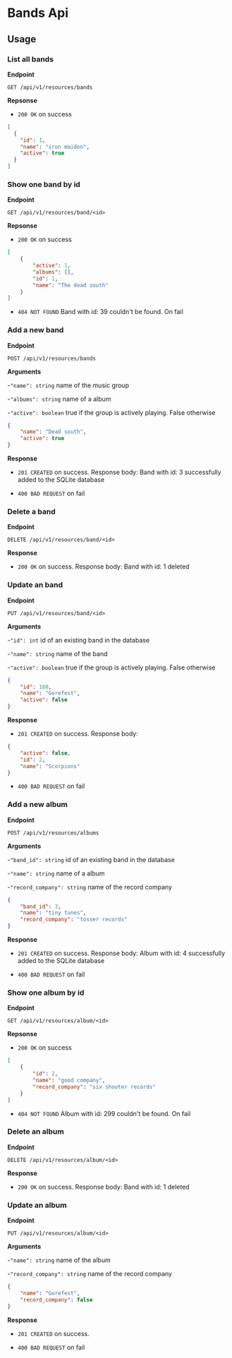 # Bands Api

## Usage

### List all bands
**Endpoint**

`GET /api/v1/resources/bands`

**Repsonse**
- `200 OK` on success
```json
[
  {
    "id": 1,
    "name": "iron maiden",
    "active": true
  }
]
```

### Show one band by id
**Endpoint**

`GET /api/v1/resources/band/<id>`

**Repsonse**
- `200 OK` on success
```json
[
    {
        "active": 1,
        "albums": [],
        "id": 1,
        "name": "The dead south"
    }
]
```
- `404 NOT FOUND` Band with id: 39 couldn't be found. On fail

### Add a new band
**Endpoint**

`POST /api/v1/resources/bands`

**Arguments**

-`"name": string` name of the music group

-`"albums": string` name of a album

-`"active": boolean` true if the group is actively playing. False otherwise

```json
{
    "name": "Dead south",   
    "active": true
}
```
**Response**

- `201 CREATED` on success. Response body: Band with id: 3 successfully added to the SQLite database

- `400 BAD REQUEST` on fail

### Delete a band
**Endpoint**

`DELETE /api/v1/resources/band/<id>`

**Response**

- `200 OK` on success. Response body: Band with id: 1 deleted

### Update an band
**Endpoint**

`PUT /api/v1/resources/band/<id>`

**Arguments**

-`"id": int` id of an existing band in the database

-`"name": string` name of the band

-`"active": boolean` true if the group is actively playing. False otherwise

```json
{
    "id": 100,
    "name": "Gorefest",
    "active": false
}
```
**Response**

- `201 CREATED` on success. Response body: 
```json
{
    "active": false,
    "id": 2,
    "name": "Scorpions"
}
```

- `400 BAD REQUEST` on fail

### Add a new album
**Endpoint**

`POST /api/v1/resources/albums`

**Arguments**

-`"band_id": string` id of an existing band in the database

-`"name": string` name of a album

-`"record_company": string` name of the record company 

```json
{
    "band_id": 3,
    "name": "tiny tunes",
    "record_company": "tosser records"
}
```
**Response**

- `201 CREATED` on success. Response body: Album with id: 4 successfully added to the SQLite database

- `400 BAD REQUEST` on fail

### Show one album by id
**Endpoint**

`GET /api/v1/resources/album/<id>`

**Repsonse**
- `200 OK` on success
```json
[
    {
        "id": 2,
        "name": "good company",
        "record_company": "six shooter records"
    }
]
```
- `404 NOT FOUND` Album with id: 299 couldn't be found. On fail

### Delete an album
**Endpoint**

`DELETE /api/v1/resources/album/<id>`

**Response**

- `200 OK` on success. Response body: Band with id: 1 deleted

### Update an album
**Endpoint**

`PUT /api/v1/resources/album/<id>`

**Arguments**

-`"name": string` name of the album

-`"record_company": string` name of the record company

```json
{
    "name": "Gorefest",
    "record_company": false
}
```
**Response**

- `201 CREATED` on success. 

- `400 BAD REQUEST` on fail




